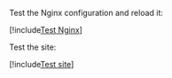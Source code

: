 ﻿Test the Nginx configuration and reload it:

[!include[Test Nginx](../../../../../../includes/linux/reload-nginx.md)]

Test the site:

[!include[Test site](../../../../../../includes/tsa/linux/test-site.md)]
